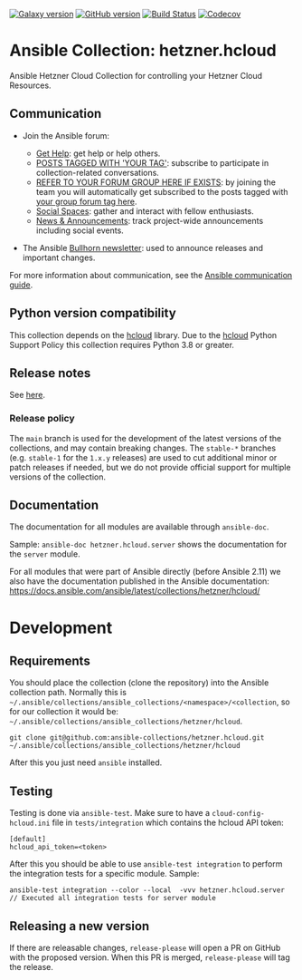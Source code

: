 [![Galaxy version](https://img.shields.io/badge/dynamic/json?label=galaxy&prefix=v&url=https://galaxy.ansible.com/api/v3/plugin/ansible/content/published/collections/index/hetzner/hcloud/&query=highest_version.version)](https://galaxy.ansible.com/ui/repo/published/hetzner/hcloud)
[![GitHub version](https://img.shields.io/github/v/release/ansible-collections/hetzner.hcloud)](https://github.com/ansible-collections/hetzner.hcloud/releases)
[![Build Status](https://dev.azure.com/ansible/hetzner.hcloud/_apis/build/status/ci?branchName=main)](https://dev.azure.com/ansible/hetzner.hcloud/_build?definitionId=35)
[![Codecov](https://img.shields.io/codecov/c/github/ansible-collections/hetzner.hcloud)](https://codecov.io/gh/ansible-collections/hetzner.hcloud)

# Ansible Collection: hetzner.hcloud

Ansible Hetzner Cloud Collection for controlling your Hetzner Cloud Resources.

## Communication

* Join the Ansible forum:
  * [Get Help](https://forum.ansible.com/c/help/6): get help or help others.
  * [POSTS TAGGED WITH 'YOUR TAG'](https://forum.ansible.com/tag/YOUR_TAG): subscribe to participate in collection-related conversations.
  * [REFER TO YOUR FORUM GROUP HERE IF EXISTS](https://forum.ansible.com/g/): by joining the team you will automatically get subscribed to the posts tagged with [your group forum tag here](https://forum.ansible.com/tags).
  * [Social Spaces](https://forum.ansible.com/c/chat/4): gather and interact with fellow enthusiasts.
  * [News & Announcements](https://forum.ansible.com/c/news/5): track project-wide announcements including social events.

* The Ansible [Bullhorn newsletter](https://docs.ansible.com/ansible/devel/community/communication.html#the-bullhorn): used to announce releases and important changes.

For more information about communication, see the [Ansible communication guide](https://docs.ansible.com/ansible/devel/community/communication.html).

## Python version compatibility

This collection depends on the [hcloud](https://github.com/hetznercloud/hcloud-python) library. Due to the [hcloud](https://github.com/hetznercloud/hcloud-python) Python Support Policy this collection requires Python 3.8 or greater.

## Release notes

See [here](https://github.com/ansible-collections/hetzner.hcloud/tree/master/CHANGELOG.rst).

### Release policy

The `main` branch is used for the development of the latest versions of the collections, and may contain breaking changes. The `stable-*` branches (e.g. `stable-1` for the `1.x.y` releases) are used to cut additional minor or patch releases if needed, but we do not provide official support for multiple versions of the collection.

## Documentation

The documentation for all modules are available through `ansible-doc`.

Sample: `ansible-doc hetzner.hcloud.server` shows the documentation for the `server` module.

For all modules that were part of Ansible directly (before Ansible 2.11) we also have the documentation published in the
Ansible documentation: https://docs.ansible.com/ansible/latest/collections/hetzner/hcloud/

# Development

## Requirements

You should place the collection (clone the repository) into the Ansible collection path. Normally this
is `~/.ansible/collections/ansible_collections/<namespace>/<collection`, so for our collection it would
be: `~/.ansible/collections/ansible_collections/hetzner/hcloud`.

```
git clone git@github.com:ansible-collections/hetzner.hcloud.git ~/.ansible/collections/ansible_collections/hetzner/hcloud
```

After this you just need `ansible` installed.

## Testing

Testing is done via `ansible-test`. Make sure to have a `cloud-config-hcloud.ini` file in `tests/integration` which
contains the hcloud API token:

```
[default]
hcloud_api_token=<token>
```

After this you should be able to use `ansible-test integration` to perform the integration tests for a specific module.
Sample:

```
ansible-test integration --color --local  -vvv hetzner.hcloud.server // Executed all integration tests for server module
```

## Releasing a new version

If there are releasable changes, `release-please` will open a PR on GitHub with the proposed version. When this PR is merged, `release-please` will tag the release.
